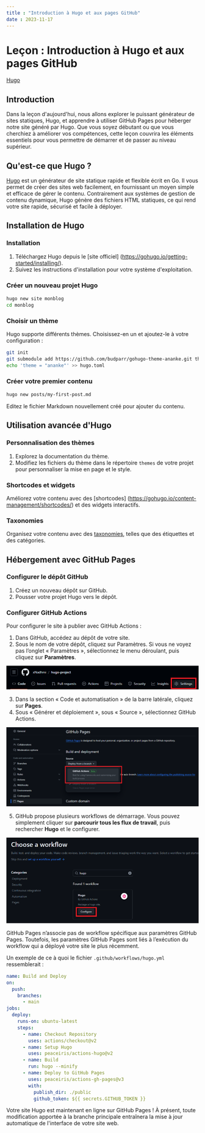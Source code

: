 ```yaml
---
title : "Introduction à Hugo et aux pages GitHub"
date : 2023-11-17
---
```


# Leçon : Introduction à Hugo et aux pages GitHub

[Hugo](cover.png)

## Introduction

Dans la leçon d'aujourd'hui, nous allons explorer le puissant générateur de sites statiques, Hugo, et apprendre à utiliser GitHub Pages pour héberger notre site généré par Hugo. Que vous soyez débutant ou que vous cherchiez à améliorer vos compétences, cette leçon couvrira les éléments essentiels pour vous permettre de démarrer et de passer au niveau supérieur.

## Qu'est-ce que Hugo ?

[Hugo](https://gohugo.io/) est un générateur de site statique rapide et flexible écrit en Go. Il vous permet de créer des sites web facilement, en fournissant un moyen simple et efficace de gérer le contenu. Contrairement aux systèmes de gestion de contenu dynamique, Hugo génère des fichiers HTML statiques, ce qui rend votre site rapide, sécurisé et facile à déployer.

## Installation de Hugo

### Installation

1. Téléchargez Hugo depuis le [site officiel] (https://gohugo.io/getting-started/installing/).
2. Suivez les instructions d'installation pour votre système d'exploitation.

### Créer un nouveau projet Hugo

```bash
hugo new site monblog
cd monblog
```

### Choisir un thème

Hugo supporte différents thèmes. Choisissez-en un et ajoutez-le à votre configuration :

```bash
git init
git submodule add https://github.com/budparr/gohugo-theme-ananke.git themes/ananke
echo 'theme = "ananke"' >> hugo.toml
```

### Créer votre premier contenu

```bash
hugo new posts/my-first-post.md
```

Editez le fichier Markdown nouvellement créé pour ajouter du contenu.

## Utilisation avancée d'Hugo

### Personnalisation des thèmes

1. Explorez la documentation du thème.
2. Modifiez les fichiers du thème dans le répertoire `themes` de votre projet pour personnaliser la mise en page et le style.

### Shortcodes et widgets

Améliorez votre contenu avec des [shortcodes] (https://gohugo.io/content-management/shortcodes/) et des widgets interactifs.

### Taxonomies

Organisez votre contenu avec des [taxonomies](https://gohugo.io/content-management/taxonomies/), telles que des étiquettes et des catégories.

## Hébergement avec GitHub Pages

### Configurer le dépôt GitHub

1. Créez un nouveau dépôt sur GitHub.
2. Pousser votre projet Hugo vers le dépôt.

### Configurer GitHub Actions

Pour configurer le site à publier avec GitHub Actions :

1. Dans GitHub, accédez au dépôt de votre site.
2. Sous le nom de votre dépôt, cliquez sur Paramètres. Si vous ne voyez pas l’onglet « Paramètres », sélectionnez le menu déroulant, puis cliquez sur **Paramètres**.

![Capture d'écran](1.png)

3. Dans la section « Code et automatisation » de la barre latérale, cliquez sur **Pages**.
4. Sous « Générer et déploiement », sous « Source », sélectionnez GitHub Actions.

![Capture d'écran](2.png)

5. GitHub propose plusieurs workflows de démarrage. Vous pouvez simplement cliquer sur **parcourir tous les flux de travail**, puis rechercher **Hugo** et le configurer.

![Capture d'écran](3.png)

GitHub Pages n’associe pas de workflow spécifique aux paramètres GitHub Pages. Toutefois, les paramètres GitHub Pages sont liés à l’exécution du workflow qui a déployé votre site le plus récemment.

Un exemple de ce à quoi le fichier `.github/workflows/hugo.yml` ressemblerait :

```yaml
name: Build and Deploy
on:
  push:
    branches:
      - main
jobs:
  deploy:
    runs-on: ubuntu-latest
    steps:
      - name: Checkout Repository
        uses: actions/checkout@v2
      - name: Setup Hugo
        uses: peaceiris/actions-hugo@v2
      - name: Build
        run: hugo --minify
      - name: Deploy to GitHub Pages
        uses: peaceiris/actions-gh-pages@v3
        with:
          publish_dir: ./public
          github_token: ${{ secrets.GITHUB_TOKEN }}
```

Votre site Hugo est maintenant en ligne sur GitHub Pages !
À présent, toute modification apportée à la branche principale entraînera la mise à jour automatique de l'interface de votre site web.
